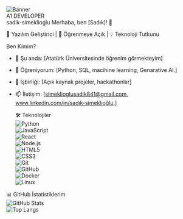 ![Banner](https://i.imgur.com/7x4j7yH.jpg)  
 A1 DEVELOPER   
 sadik-simeklioglu
 Merhaba, ben [Sadık]! 👋  

🚀 Yazılım Geliştirici | 🌱 Öğrenmeye Açık | 💡 Teknoloji Tutkunu

 Ben Kimim?  
- 🔭 Şu anda: [Atatürk Üniversitesinde öğrenim görmekteyim]  
- 🌱 Öğreniyorum: [Python, SQL, macihine learning, Genarative AI.]  
- 👯 İşbirliği: [Açık kaynak projeler, hackathonlar]  
- 📫 İletişim: [simeklioglusadik841@gmail.com, www.linkedin.com/in/sadık-simeklioğlu,]

  🛠️ Teknolojiler  
![Python](https://img.shields.io/badge/-Python-3776AB?style=for-the-badge&logo=python&logoColor=white)  
![JavaScript](https://img.shields.io/badge/-JavaScript-F7DF1E?style=for-the-badge&logo=javascript&logoColor=black)  
![React](https://img.shields.io/badge/-React-61DAFB?style=for-the-badge&logo=react&logoColor=black)  
![Node.js](https://img.shields.io/badge/-Node.js-339933?style=for-the-badge&logo=node.js&logoColor=white)  
![HTML5](https://img.shields.io/badge/-HTML5-E34F26?style=for-the-badge&logo=html5&logoColor=white)  
![CSS3](https://img.shields.io/badge/-CSS3-1572B6?style=for-the-badge&logo=css3&logoColor=white)  
![Git](https://img.shields.io/badge/-Git-F05032?style=for-the-badge&logo=git&logoColor=white)  
![GitHub](https://img.shields.io/badge/-GitHub-181717?style=for-the-badge&logo=github&logoColor=white)  
![Docker](https://img.shields.io/badge/-Docker-2496ED?style=for-the-badge&logo=docker&logoColor=white)  
![Linux](https://img.shields.io/badge/-Linux-FCC624?style=for-the-badge&logo=linux&logoColor=black)  

 📊 GitHub İstatistiklerim  
![GitHub Stats](https://github-readme-stats.vercel.app/api?username=sadik854&show_icons=true&theme=radical)  
![Top Langs](https://github-readme-stats.vercel.app/api/top-langs/?username=sadik854&layout=compact)  
